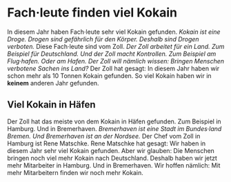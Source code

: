 #       Fach·leute finden viel Kokain    

In diesem Jahr haben Fach·leute sehr viel Kokain gefunden.  *Kokain ist eine Droge.*   *Drogen sind gefährlich für den Körper.*   *Deshalb sind Drogen verboten.*  Diese Fach·leute sind vom Zoll.  *Der Zoll arbeitet für ein Land.*   *Zum Beispiel für Deutschland.*   *Und der Zoll macht Kontrollen.*   *Zum Beispiel am Flug·hafen.*   *Oder am Hafen.*   *Der Zoll will nämlich wissen:*   *Bringen Menschen verbotene Sachen ins Land?*  Der Zoll hat gesagt: In diesem Jahr haben wir schon mehr als 10 Tonnen Kokain gefunden. So viel Kokain haben wir in **keinem** anderen Jahr gefunden. 

##           Viel Kokain in Häfen        
Der Zoll hat das meiste von dem Kokain in Häfen gefunden. Zum Beispiel in Hamburg. Und in Bremerhaven.  *Bremerhaven ist eine Stadt im Bundes·land Bremen.*   *Und Bremerhaven ist an der Nordsee.*  Der Chef vom Zoll in Hamburg ist Rene Matschke. Rene Matschke hat gesagt: Wir haben in diesem Jahr sehr viel Kokain gefunden. Aber wir glauben: Die Menschen bringen noch viel mehr Kokain nach Deutschland. Deshalb haben wir jetzt mehr Mitarbeiter in Hamburg. Und in Bremerhaven. Wir hoffen nämlich: Mit mehr Mitarbeitern finden wir noch mehr Kokain. 
